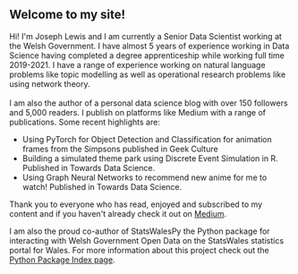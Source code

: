 <h2> Welcome to my site! </h2>

Hi! I'm Joseph Lewis and I am currently a Senior Data Scientist working at the Welsh Government. I have almost 5 years of experience working in Data Science having completed a degree apprenticeship while working full time 2019-2021. I have a range of experience working on natural language problems like topic modelling as well as operational research problems like using network theory.
<br>
<br>
I am also the author of a personal data science blog with over 150 followers and 5,000 readers. I publish on platforms like Medium with a range of publications. Some recent highlights are:
<ul>
<li>
  Using PyTorch for Object Detection and Classification for animation frames from the Simpsons published in Geek Culture
</li>
<li>
  Building a simulated theme park using Discrete Event Simulation in R. Published in Towards Data Science.
</li>
<li>
  Using Graph Neural Networks to recommend new anime for me to watch! Published in Towards Data Science.
</li>
</ul>

Thank you to everyone who has read, enjoyed and subscribed to my content and if you haven't already check it out on <a href="https://medium.com/@josephgeorgelewis2000"> Medium</a>.

I am also the proud co-author of StatsWalesPy the Python package for interacting with Welsh Government Open Data on the StatsWales statistics portal for Wales. For more information about this project check out the <a href="(https://pypi.org/project/statswalespy/"> Python Package Index page</a>.
